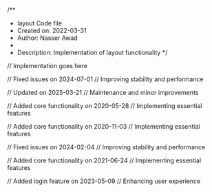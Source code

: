 /**
 * layout Code file
 * Created on: 2022-03-31
 * Author: Nasser Awad
 *
 * Description: Implementation of layout functionality
 */
 
// Implementation goes here


// Fixed issues on 2024-07-01
// Improving stability and performance

// Updated on 2025-03-21
// Maintenance and minor improvements

// Added core functionality on 2020-05-28
// Implementing essential features

// Added core functionality on 2020-11-03
// Implementing essential features

// Fixed issues on 2024-02-04
// Improving stability and performance

// Added core functionality on 2021-06-24
// Implementing essential features

// Added login feature on 2023-05-09
// Enhancing user experience
